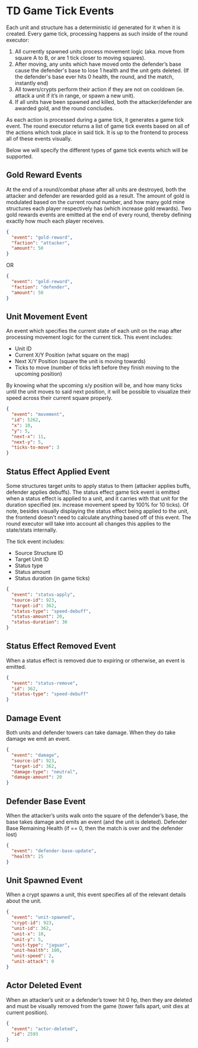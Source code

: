 # TD Game Tick Events

Each unit and structure has a deterministic id generated for it when it is created. Every game tick, processing happens as such inside of the round executor:

1. All currently spawned units process movement logic (aka. move from square A to B, or are 1 tick closer to moving squares).
2. After moving, any units which have moved onto the defender’s base cause the defender's base to lose 1 health and the unit gets deleted. (If the defender's base ever hits 0 health, the round, and the match, instantly end)
3. All towers/crypts perform their action if they are not on cooldown (ie. attack a unit if it’s in range, or spawn a new unit).
4. If all units have been spawned and killed, both the attacker/defender are awarded gold, and the round concludes.

As each action is processed during a game tick, it generates a game tick event. The round executor returns a list of game tick events based on all of the actions which took place in said tick. It is up to the frontend to process all of these events visually.

Below we will specify the different types of game tick events which will be supported.

## Gold Reward Events

At the end of a round/combat phase after all units are destroyed, both the attacker and defender are rewarded gold as a result. The amount of gold is modulated based on the current round number, and how many gold mine structures each player respectively has (which increase gold rewards). Two gold rewards events are emitted at the end of every round, thereby defining exactly how much each player receives.

```json
{
  "event": "gold-reward",
  "faction": "attacker",
  "amount": 50
}
```

OR

```json
{
  "event": "gold-reward",
  "faction": "defender",
  "amount": 50
}
```

## Unit Movement Event

An event which specifies the current state of each unit on the map after processing movement logic for the current tick. This event includes:

- Unit ID
- Current X/Y Position (what square on the map)
- Next X/Y Position (square the unit is moving towards)
- Ticks to move (number of ticks left before they finish moving to the upcoming position)

By knowing what the upcoming x/y position will be, and how many ticks until the unit moves to said next position, it will be possible to visualize their speed across their current square properly.

```json
{
  "event": "movement",
  "id": 5262,
  "x": 10,
  "y": 5,
  "next-x": 11,
  "next-y": 5,
  "ticks-to-move": 3
}
```

## Status Effect Applied Event

Some structures target units to apply status to them (attacker applies buffs, defender applies debuffs). The status effect game tick event is emitted when a status effect is applied to a unit, and it carries with that unit for the duration specified (ex. increase movement speed by 100% for 10 ticks). Of note, besides visually displaying the status effect being applied to the unit, the frontend doesn't need to calculate anything based off of this event. The round executor will take into account all changes this applies to the state/stats internally.

The tick event includes:

- Source Structure ID
- Target Unit ID
- Status type
- Status amount
- Status duration (in game ticks)

```json
{
  "event": "status-apply",
  "source-id": 923,
  "target-id": 362,
  "status-type": "speed-debuff",
  "status-amount": 20,
  "status-duration": 30
}
```

## Status Effect Removed Event

When a status effect is removed due to expiring or otherwise, an event is emitted.

```json
{
  "event": "status-remove",
  "id": 362,
  "status-type": "speed-debuff"
}
```

## Damage Event

Both units and defender towers can take damage. When they do take damage we emit an event.

```json
{
  "event": "damage",
  "source-id": 923,
  "target-id": 362,
  "damage-type": "neutral",
  "damage-amount": 20
}
```

## Defender Base Event

When the attacker’s units walk onto the square of the defender’s base, the base takes damage and emits an event (and the unit is deleted).
Defender Base Remaining Health (if == 0, then the match is over and the defender lost)

```json
{
  "event": "defender-base-update",
  "health": 25
}
```

## Unit Spawned Event

When a crypt spawns a unit, this event specifies all of the relevant details about the unit.

```json
{
  "event": "unit-spawned",
  "crypt-id": 923,
  "unit-id": 362,
  "unit-x": 10,
  "unit-y": 5,
  "unit-type": "jaguar",
  "unit-health": 100,
  "unit-speed": 2,
  "unit-attack": 0
}
```

## Actor Deleted Event

When an attacker’s unit or a defender’s tower hit 0 hp, then they are deleted and must be visually removed from the game (tower falls apart, unit dies at current position).

```json
{
  "event": "actor-deleted",
  "id": 2593
}
```
